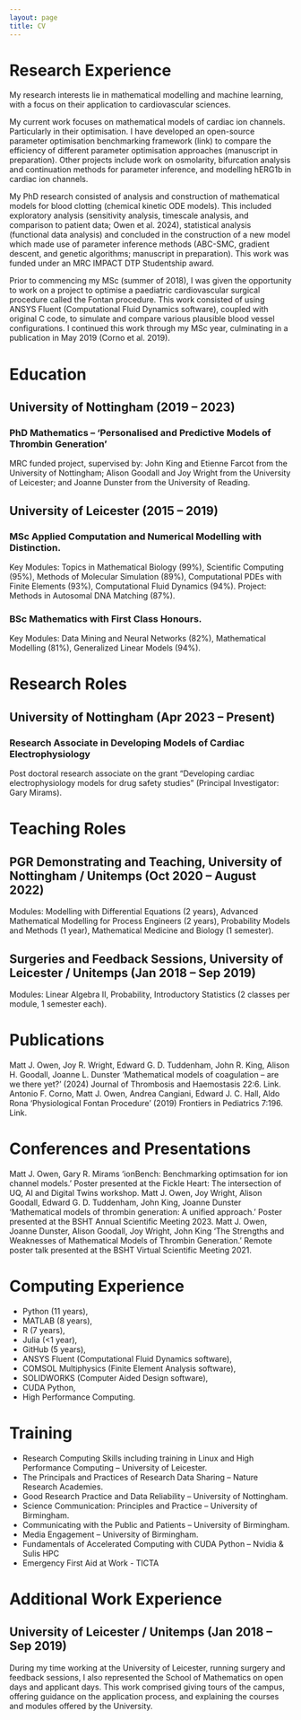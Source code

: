 ```yaml
---
layout: page
title: CV
---
```


# Research Experience
My research interests lie in mathematical modelling and machine learning, with a focus on their application to cardiovascular sciences.

My current work focuses on mathematical models of cardiac ion channels. Particularly in their optimisation. I have developed an open-source parameter optimisation benchmarking framework (link) to compare the efficiency of different parameter optimisation approaches (manuscript in preparation). Other projects include work on osmolarity, bifurcation analysis and continuation methods for parameter inference, and modelling hERG1b in cardiac ion channels.

My PhD research consisted of analysis and construction of mathematical models for blood clotting (chemical kinetic ODE models). This included exploratory analysis (sensitivity analysis, timescale analysis, and comparison to patient data; Owen et al. 2024), statistical analysis (functional data analysis) and concluded in the construction of a new model which made use of parameter inference methods (ABC-SMC, gradient descent, and genetic algorithms; manuscript in preparation). This work was funded under an MRC IMPACT DTP Studentship award.

Prior to commencing my MSc (summer of 2018), I was given the opportunity to work on a project to optimise a paediatric cardiovascular surgical procedure called the Fontan procedure. This work consisted of using ANSYS Fluent (Computational Fluid Dynamics software), coupled with original C code, to simulate and compare various plausible blood vessel configurations. I continued this work through my MSc year, culminating in a publication in May 2019 (Corno et al. 2019).

# Education
## University of Nottingham (2019 – 2023)
### PhD Mathematics – ‘Personalised and Predictive Models of Thrombin Generation’
MRC funded project, supervised by: John King and Etienne Farcot from the University of Nottingham; Alison Goodall and Joy Wright from the University of Leicester; and Joanne Dunster from the University of Reading.
## University of Leicester (2015 – 2019)
### MSc Applied Computation and Numerical Modelling with Distinction.
Key Modules: Topics in Mathematical Biology (99%), Scientific Computing (95%), Methods of Molecular Simulation (89%), Computational PDEs with Finite Elements (93%), Computational Fluid Dynamics (94%).
Project: Methods in Autosomal DNA Matching (87%).
### BSc Mathematics with First Class Honours.
Key Modules: Data Mining and Neural Networks (82%), Mathematical Modelling (81%), Generalized Linear Models (94%). 

# Research Roles
## University of Nottingham (Apr 2023 – Present)
### Research Associate in Developing Models of Cardiac Electrophysiology
Post doctoral research associate on the grant “Developing cardiac electrophysiology models for drug safety studies” (Principal Investigator: Gary Mirams). 

# Teaching Roles
## PGR Demonstrating and Teaching, University of Nottingham / Unitemps (Oct 2020 – August 2022)
Modules: Modelling with Differential Equations (2 years), Advanced Mathematical Modelling for Process Engineers (2 years), Probability Models and Methods (1 year), Mathematical Medicine and Biology (1 semester). 
## Surgeries and Feedback Sessions, University of Leicester / Unitemps (Jan 2018 – Sep 2019)
Modules: Linear Algebra II, Probability, Introductory Statistics (2 classes per module, 1 semester each). 

# Publications
Matt J. Owen, Joy R. Wright, Edward G. D. Tuddenham, John R. King, Alison H. Goodall, Joanne L. Dunster ‘Mathematical models of coagulation – are we there yet?’ (2024) Journal of Thrombosis and Haemostasis 22:6. Link.
Antonio F. Corno, Matt J. Owen, Andrea Cangiani, Edward J. C. Hall, Aldo Rona ‘Physiological Fontan Procedure’ (2019) Frontiers in Pediatrics 7:196. Link.

# Conferences and Presentations
Matt J. Owen, Gary R. Mirams ‘ionBench: Benchmarking optimsation for ion channel models.’ Poster presented at the Fickle Heart: The intersection of UQ, AI and Digital Twins workshop.
Matt J. Owen, Joy Wright, Alison Goodall, Edward G. D. Tuddenham, John King, Joanne Dunster ‘Mathematical models of thrombin generation: A unified approach.’ Poster presented at the BSHT Annual Scientific Meeting 2023.
Matt J. Owen, Joanne Dunster, Alison Goodall, Joy Wright, John King ‘The Strengths and Weaknesses of Mathematical Models of Thrombin Generation.’ Remote poster talk presented at the BSHT Virtual Scientific Meeting 2021.

# Computing Experience
* Python (11 years),
* MATLAB (8 years),
* R (7 years),
* Julia (<1 year),
* GitHub (5 years),
* ANSYS Fluent (Computational Fluid Dynamics software),
* COMSOL Multiphysics (Finite Element Analysis software),
* SOLIDWORKS (Computer Aided Design software),
* CUDA Python,
* High Performance Computing.

# Training
* Research Computing Skills including training in Linux and High Performance Computing – University of Leicester.
* The Principals and Practices of Research Data Sharing – Nature Research Academies.
* Good Research Practice and Data Reliability – University of Nottingham.
* Science Communication: Principles and Practice – University of Birmingham.
* Communicating with the Public and Patients – University of Birmingham.
* Media Engagement – University of Birmingham.
* Fundamentals of Accelerated Computing with CUDA Python – Nvidia & Sulis HPC
* Emergency First Aid at Work - TICTA

# Additional Work Experience
## University of Leicester / Unitemps (Jan 2018 – Sep 2019)
During my time working at the University of Leicester, running surgery and feedback sessions, I also represented the School of Mathematics on open days and applicant days. This work comprised giving tours of the campus, offering guidance on the application process, and explaining the courses and modules offered by the University. 
